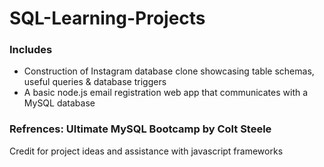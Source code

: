 # SQL-Learning-Projects
### Includes 
- Construction of Instagram database clone showcasing table schemas, useful queries & database triggers 
- A basic node.js email registration web app that communicates with a MySQL database

### Refrences: Ultimate MySQL Bootcamp by Colt Steele
Credit for project ideas and assistance with javascript frameworks
